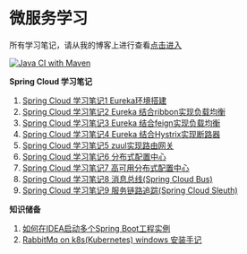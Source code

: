 # 微服务学习

所有学习笔记，请从我的博客上进行查看[点击进入][11]

[![Java CI with Maven](https://github.com/chengs2035/blog2/workflows/Maven%E7%BC%96%E8%AF%91/badge.svg)][13]



**Spring Cloud 学习笔记**
 1. [Spring Cloud 学习笔记1 Eureka环境搭建][1]
 2. [Spring Cloud 学习笔记2 Eureka 结合ribbon实现负载均衡][2]
 3. [Spring Cloud 学习笔记3 Eureka 结合feign实现负载均衡][3]
 4. [Spring Cloud 学习笔记4 Eureka 结合Hystrix实现断路器][4]
 5. [Spring Cloud 学习笔记5 zuul实现路由网关][6]
 6. [Spring Cloud 学习笔记6 分布式配置中心][7]
 7. [Spring Cloud 学习笔记7 高可用分布式配置中心][8]
 8. [Spring Cloud 学习笔记8 消息总线(Spring Cloud Bus)][9]
 9. [Spring Cloud 学习笔记9 服务链路追踪(Spring Cloud Sleuth)][12]

**知识储备**
 1. [如何在IDEA启动多个Spring Boot工程实例][5]
 2. [RabbitMq on k8s(Kubernetes) windows 安装手记][10]


  [1]: https://www.djc8.cn/archives/spring-cloud-learning-note-1.html
  [2]: https://www.djc8.cn/archives/spring-cloud-learning-note-2-eureka-and-ribbon-to-achieve-load-balancing.html
  [3]: https://www.djc8.cn/archives/spring-cloud-learning-note-3-eureka-and-feign-to-realize-load-balancing.html
  [4]: https://www.djc8.cn/archives/spring-cloud-learning-notes-4-eureka-combined-with-hystrix-to-realize-circuit-breaker.html
  [5]: https://www.djc8.cn/archives/how-to-start-multiple-spring-boot-project-instances-in-idea.html
  [6]: https://www.djc8.cn/archives/spring-cloud-learning-notes-5-zuul-implementation-of-routing-gateway.html
  [7]: https://www.djc8.cn/archives/spring-cloud-learning-notes-6-distributed-configuration-center.html
  [8]: https://www.djc8.cn/archives/spring-cloud-learning-notes-7-high-availability-distributed-configuration-center.html
  [9]: https://djc8.cn/archives/spring-cloud-learning-notes-8-message-bus.html
  [10]: https://djc8.cn/archives/installation-notes-of-rabbitmq-on-k8s-kubernetes-windows.html
  [11]:https://www.djc8.cn/mirror-server.html
  [12]:https://www.djc8.cn/archives/spring-cloud-learning-notes-9-service-link-tracking.html
  [13]:https://github.com/chengs2035/blog2/actions

